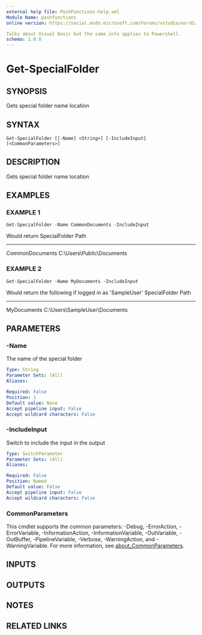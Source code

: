 ```yaml
---
external help file: PoshFunctions-help.xml
Module Name: poshfunctions
online version: https://social.msdn.microsoft.com/Forums/vstudio/en-US/0221d962-26e6-4a7e-be7a-72cd669a0dfc/why-systemmathround0251-2?forum=vbgeneral

Talks about Visual Basic but the same info applies to Powershell.
schema: 2.0.0
---
```


# Get-SpecialFolder

## SYNOPSIS
Gets special folder name location

## SYNTAX

```
Get-SpecialFolder [[-Name] <String>] [-IncludeInput] [<CommonParameters>]
```

## DESCRIPTION
Gets special folder name location

## EXAMPLES

### EXAMPLE 1
```
Get-SpecialFolder -Name CommonDocuments -IncludeInput
```

Would return
SpecialFolder   Path
-------------   ----
CommonDocuments C:\Users\Public\Documents

### EXAMPLE 2
```
Get-SpecialFolder -Name MyDocuments -IncludeInput
```

Would return the following if logged in as 'SampleUser'
SpecialFolder Path
------------- ----
MyDocuments   C:\Users\SampleUser\Documents

## PARAMETERS

### -Name
The name of the special folder

```yaml
Type: String
Parameter Sets: (All)
Aliases:

Required: False
Position: 1
Default value: None
Accept pipeline input: False
Accept wildcard characters: False
```

### -IncludeInput
Switch to include the input in the output

```yaml
Type: SwitchParameter
Parameter Sets: (All)
Aliases:

Required: False
Position: Named
Default value: False
Accept pipeline input: False
Accept wildcard characters: False
```

### CommonParameters
This cmdlet supports the common parameters: -Debug, -ErrorAction, -ErrorVariable, -InformationAction, -InformationVariable, -OutVariable, -OutBuffer, -PipelineVariable, -Verbose, -WarningAction, and -WarningVariable. For more information, see [about_CommonParameters](http://go.microsoft.com/fwlink/?LinkID=113216).

## INPUTS

## OUTPUTS

## NOTES

## RELATED LINKS
